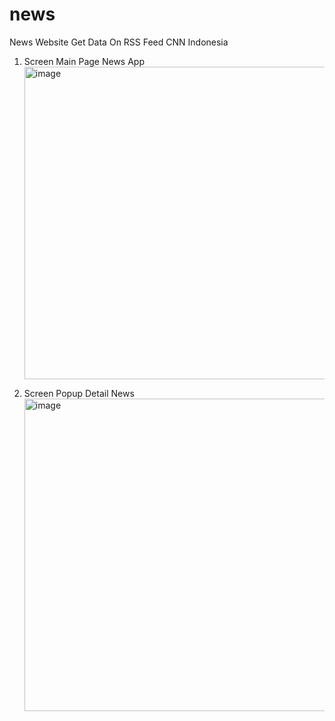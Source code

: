 # news
News Website Get Data On RSS Feed CNN Indonesia

1. Screen Main Page News App
    <br><img width="500" alt="image" src="https://user-images.githubusercontent.com/25526244/204711191-804f6af4-5d42-4d55-a956-f200134cb267.png">
    
2. Screen Popup Detail News
    <br><img width="500" alt="image" src="https://user-images.githubusercontent.com/25526244/204711429-89c8a990-33b0-444f-9958-f436bfd4f734.png">
